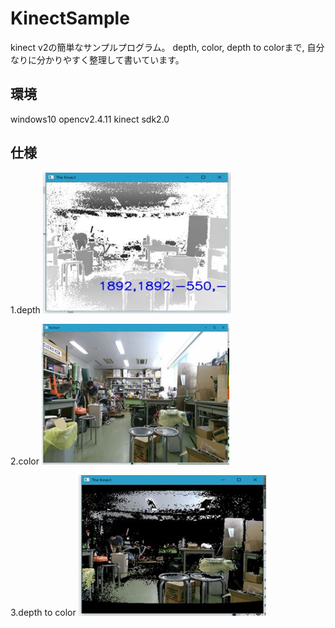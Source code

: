 # KinectSample
kinect v2の簡単なサンプルプログラム。
depth, color, depth to colorまで, 自分なりに分かりやすく整理して書いています。

## 環境
windows10
opencv2.4.11
kinect sdk2.0

## 仕様
1.depth
<img src="image/depth_R.jpg" alt="sample" width="300">

2.color
<img src="image/color_R.jpg" alt="sample" width="300">

3.depth to color
<img src="image/dept2color_R.jpg" alt="sample" width="300">
